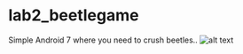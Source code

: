 # lab2_beetlegame
Simple Android 7 where you need to crush beetles..
![alt text](https://github.com/takarashun/lab2_beetlegame/blob/master/main1.png)
